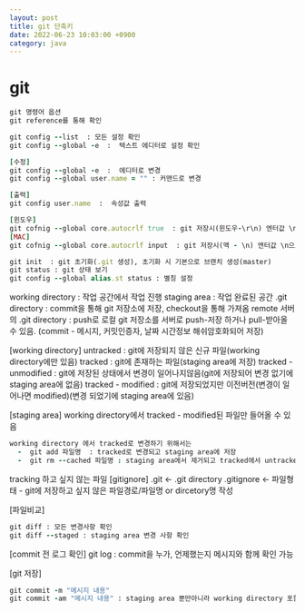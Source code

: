 ```yaml
---
layout: post
title: git 단축키
date: 2022-06-23 10:03:00 +0900
category: java
---
```

# git
```ruby
git 명령어 옵션
git reference를 통해 확인

git config --list  : 모든 설정 확인
git config --global -e  :  텍스트 에디터로 설정 확인

[수정]
git config --global -e  :  에디터로 변경
git config --global user.name = "" : 커맨드로 변경

[출력]
git config user.name  :  속성값 출력

[윈도우]
git cofnig --global core.autocrlf true  : git 저장시(윈도우-\r\n) 엔터값 \n으로 맞춰줌 
[MAC]
git cofnig --global core.autocrlf input  : git 저장시(맥 - \n) 엔터값 \n으로 맞춰줌

git init  : git 초기화(.git 생성), 초기화 시 기본으로 브랜치 생성(master)
git status : git 상태 보기
git config --global alias.st status : 별칭 설정
```

working directory : 작업 공간에서 작업 진행
staging area : 작업 완료된 공간
.git directory : commit을 통해 git 저장소에 저장, checkout을 통해 가져옴
remote 서버의 .git directory : push로 로컬 git 저장소를 서버로 push-저장 하거나 pull-받아올 수 있음.
(commit - 메시지, 커밋인증자, 날짜 시간정보 해쉬암호화되어 저장)

[working directory]
untracked : git에 저장되지 않은 신규 파일(working directory에만 있음)
tracked : git에 존재하는 파일(staging area에 저장)
tracked - unmodified : git에 저장된 상태에서 변경이 일어나지않음(git에 저장되어 변경 없기에 staging area에 없음)
tracked - modified : git에 저장되었지만 이전버전(변경이 일어나면 modified)(변경 되었기에 staging area에 있음)

[staging area]
working directory에서 tracked - modified된 파일만 들어올 수 있음

```ruby
working directory 에서 tracked로 변경하기 위해서는
  -  git add 파일명  : tracked로 변경되고 staging area에 저장
  -  git rm --cached 파일명 : staging area에서 제거되고 tracked에서 untracked 상태로 변경
```

tracking 하고 싶지 않는 파일
[gitignore]
.git <- .git directory
.gitignore <- 파일형태 - git에 저장하고 싶지 않은 파일경로/파일명 or dircetory명 작성

[파일비교]
```ruby
git diff : 모든 변경사항 확인
git diff --staged : staging area 변경 사항 확인
```

[commit 전 로그 확인]
git log : commit을 누가, 언제했는지 메시지와 함께 확인 가능

[git 저장]
```ruby
git commit -m "메시지 내용"
git commit -am "메시지 내용" : staging area 뿐만아니라 working directory 포함하여 commit
```
